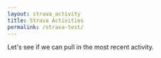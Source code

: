 ```yaml
---
layout: strava_activity
title: Strava Activities
permalink: /strava-test/
---
```

Let's see if we can pull in the most recent activity.